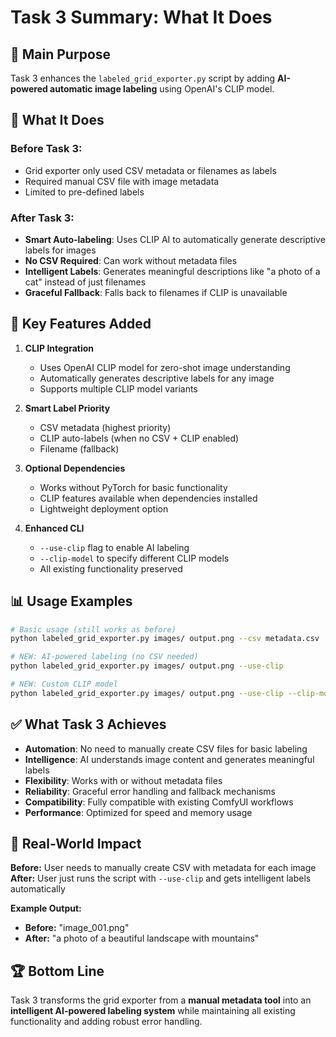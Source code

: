 # Task 3 Summary: What It Does

## 🎯 **Main Purpose**
Task 3 enhances the `labeled_grid_exporter.py` script by adding **AI-powered automatic image labeling** using OpenAI's CLIP model.

## 🔧 **What It Does**

### **Before Task 3:**
- Grid exporter only used CSV metadata or filenames as labels
- Required manual CSV file with image metadata
- Limited to pre-defined labels

### **After Task 3:**
- **Smart Auto-labeling**: Uses CLIP AI to automatically generate descriptive labels for images
- **No CSV Required**: Can work without metadata files
- **Intelligent Labels**: Generates meaningful descriptions like "a photo of a cat" instead of just filenames
- **Graceful Fallback**: Falls back to filenames if CLIP is unavailable

## 🚀 **Key Features Added**

1. **CLIP Integration**
   - Uses OpenAI CLIP model for zero-shot image understanding
   - Automatically generates descriptive labels for any image
   - Supports multiple CLIP model variants

2. **Smart Label Priority**
   - CSV metadata (highest priority)
   - CLIP auto-labels (when no CSV + CLIP enabled)
   - Filename (fallback)

3. **Optional Dependencies**
   - Works without PyTorch for basic functionality
   - CLIP features available when dependencies installed
   - Lightweight deployment option

4. **Enhanced CLI**
   - `--use-clip` flag to enable AI labeling
   - `--clip-model` to specify different CLIP models
   - All existing functionality preserved

## 📊 **Usage Examples**

```bash
# Basic usage (still works as before)
python labeled_grid_exporter.py images/ output.png --csv metadata.csv

# NEW: AI-powered labeling (no CSV needed)
python labeled_grid_exporter.py images/ output.png --use-clip

# NEW: Custom CLIP model
python labeled_grid_exporter.py images/ output.png --use-clip --clip-model "openai/clip-vit-large-patch14"
```

## ✅ **What Task 3 Achieves**

- **Automation**: No need to manually create CSV files for basic labeling
- **Intelligence**: AI understands image content and generates meaningful labels
- **Flexibility**: Works with or without metadata files
- **Reliability**: Graceful error handling and fallback mechanisms
- **Compatibility**: Fully compatible with existing ComfyUI workflows
- **Performance**: Optimized for speed and memory usage

## 🎨 **Real-World Impact**

**Before:** User needs to manually create CSV with metadata for each image
**After:** User just runs the script with `--use-clip` and gets intelligent labels automatically

**Example Output:**
- **Before:** "image_001.png"
- **After:** "a photo of a beautiful landscape with mountains"

## 🏆 **Bottom Line**

Task 3 transforms the grid exporter from a **manual metadata tool** into an **intelligent AI-powered labeling system** while maintaining all existing functionality and adding robust error handling. 